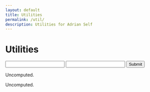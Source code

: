 ```yaml
---
layout: default
title: Utilities
permalink: /util/
description: Utilities for Adrian Self
---
```


# Utilities

<script src='assets/scripts/md5.js'></script>
<script>
function compute() {
document.getElementById("o1").innerHTML = base64(md5(document.getElementById("i1").value+document.getElementById("i2").value))
document.getElementById("o2").innerHTML = base64(md5(document.getElementById("i1").value+document.getElementById("i2").value+'\n'))
}
</script>

<form onsubmit="return false;">
<input type="password" id="i1">
<input type="password" id="i2">
<input type="submit" onClick="compute()">
</form>

<p id='o1'>Uncomputed.</p>
<p id='o2'>Uncomputed.</p>